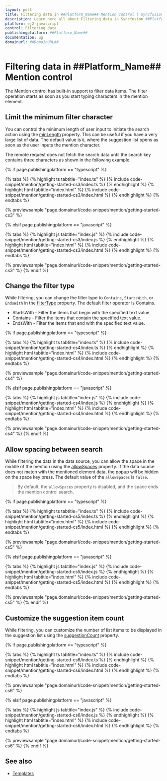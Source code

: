 ```yaml
---
layout: post
title: Filtering data in ##Platform_Name## Mention control | Syncfusion
description: Learn here all about Filtering data in Syncfusion ##Platform_Name## Mention control of Syncfusion Essential JS 2 and more.
platform: ej2-javascript
control: Filtering data 
publishingplatform: ##Platform_Name##
documentation: ug
domainurl: ##DomainURL##
---
```


# Filtering data in ##Platform_Name## Mention control

The Mention control has built-in support to filter data items. The filter operation starts as soon as you start typing characters in the mention element.

## Limit the minimum filter character

You can control the minimum length of user input to initiate the search action using the [minLength](../api/mention/#minlength) property. This can be useful if you have a very large list of data. The default value is `0`, where the suggestion list opens as soon as the user inputs the mention character.

The remote request does not fetch the search data until the search key contains three characters as shown in the following example.

{% if page.publishingplatform == "typescript" %}

 {% tabs %}
{% highlight ts tabtitle="index.ts" %}
{% include code-snippet/mention/getting-started-cs3/index.ts %}
{% endhighlight %}
{% highlight html tabtitle="index.html" %}
{% include code-snippet/mention/getting-started-cs3/index.html %}
{% endhighlight %}
{% endtabs %}
        
{% previewsample "page.domainurl/code-snippet/mention/getting-started-cs3" %}

{% elsif page.publishingplatform == "javascript" %}

{% tabs %}
{% highlight js tabtitle="index.js" %}
{% include code-snippet/mention/getting-started-cs3/index.js %}
{% endhighlight %}
{% highlight html tabtitle="index.html" %}
{% include code-snippet/mention/getting-started-cs3/index.html %}
{% endhighlight %}
{% endtabs %}

{% previewsample "page.domainurl/code-snippet/mention/getting-started-cs3" %}
{% endif %}

## Change the filter type

While filtering, you can change the filter type to `Contains`, `StartsWith`, or `EndsWith` in the [filterType](../api/mention/#filtertype) property. The default filter operator is Contains.

* StartsWith - Filter the items that begin with the specified text value.
* Contains - Filter the items that contain the specified text value.
* EndsWith - Filter the items that end with the specified text value.

{% if page.publishingplatform == "typescript" %}

 {% tabs %}
{% highlight ts tabtitle="index.ts" %}
{% include code-snippet/mention/getting-started-cs4/index.ts %}
{% endhighlight %}
{% highlight html tabtitle="index.html" %}
{% include code-snippet/mention/getting-started-cs4/index.html %}
{% endhighlight %}
{% endtabs %}
        
{% previewsample "page.domainurl/code-snippet/mention/getting-started-cs4" %}

{% elsif page.publishingplatform == "javascript" %}

{% tabs %}
{% highlight js tabtitle="index.js" %}
{% include code-snippet/mention/getting-started-cs4/index.js %}
{% endhighlight %}
{% highlight html tabtitle="index.html" %}
{% include code-snippet/mention/getting-started-cs4/index.html %}
{% endhighlight %}
{% endtabs %}

{% previewsample "page.domainurl/code-snippet/mention/getting-started-cs4" %}
{% endif %}

## Allow spacing between search

While filtering the data in the data source, you can allow the space in the middle of the mention using the [allowSpaces](../api/mention/#allowspaces) property. If the data source does not match with the mentioned element data, the popup will be hidden on the space key press. The default value of the `allowSpaces` is `false`.

> By default, the `allowSpaces` property is disabled, and the space ends the mention control search.

{% if page.publishingplatform == "typescript" %}

 {% tabs %}
{% highlight ts tabtitle="index.ts" %}
{% include code-snippet/mention/getting-started-cs5/index.ts %}
{% endhighlight %}
{% highlight html tabtitle="index.html" %}
{% include code-snippet/mention/getting-started-cs5/index.html %}
{% endhighlight %}
{% endtabs %}
        
{% previewsample "page.domainurl/code-snippet/mention/getting-started-cs5" %}

{% elsif page.publishingplatform == "javascript" %}

{% tabs %}
{% highlight js tabtitle="index.js" %}
{% include code-snippet/mention/getting-started-cs5/index.js %}
{% endhighlight %}
{% highlight html tabtitle="index.html" %}
{% include code-snippet/mention/getting-started-cs5/index.html %}
{% endhighlight %}
{% endtabs %}

{% previewsample "page.domainurl/code-snippet/mention/getting-started-cs5" %}
{% endif %}

## Customize the suggestion item count

While filtering, you can customize the number of list items to be displayed in the suggestion list using the [suggestionCount](../api/mention/#suggestioncount) property.

{% if page.publishingplatform == "typescript" %}

 {% tabs %}
{% highlight ts tabtitle="index.ts" %}
{% include code-snippet/mention/getting-started-cs6/index.ts %}
{% endhighlight %}
{% highlight html tabtitle="index.html" %}
{% include code-snippet/mention/getting-started-cs6/index.html %}
{% endhighlight %}
{% endtabs %}
        
{% previewsample "page.domainurl/code-snippet/mention/getting-started-cs6" %}

{% elsif page.publishingplatform == "javascript" %}

{% tabs %}
{% highlight js tabtitle="index.js" %}
{% include code-snippet/mention/getting-started-cs6/index.js %}
{% endhighlight %}
{% highlight html tabtitle="index.html" %}
{% include code-snippet/mention/getting-started-cs6/index.html %}
{% endhighlight %}
{% endtabs %}

{% previewsample "page.domainurl/code-snippet/mention/getting-started-cs6" %}
{% endif %}

## See also

* [Templates](./template)
